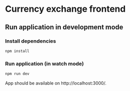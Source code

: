 # Currency exchange frontend

## Run application in development mode

### Install dependencies
```bash 
npm install
```

### Run application (in watch mode)
```bash 
npm run dev
```

App should be available on
http://localhost:3000/.